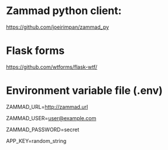 # Zammad python client:
https://github.com/joeirimpan/zammad_py

# Flask forms
https://github.com/wtforms/flask-wtf/

# Environment variable file (.env)
ZAMMAD_URL=http://zammad.url

ZAMMAD_USER=user@example.com

ZAMMAD_PASSWORD=secret

APP_KEY=random_string